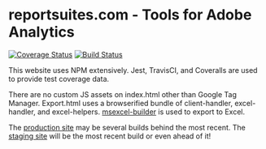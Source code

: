 # reportsuites.com - Tools for Adobe Analytics

[![Coverage Status](https://coveralls.io/repos/github/genejones/reportsuites.com/badge.svg?branch=master)](https://coveralls.io/github/genejones/reportsuites.com?branch=master)
[![Build Status](https://travis-ci.org/genejones/reportsuites.com.svg?branch=refactor)](https://travis-ci.org/genejones/reportsuites.com)

This website uses NPM extensively. Jest, TravisCI, and Coveralls are used to provide test coverage data.

There are no custom JS assets on index.html other than Google Tag Manager.
Export.html uses a browserified bundle of client-handler, excel-handler, and excel-helpers. [msexcel-builder](https://github.com/protobi/msexcel-builder) is used to export to Excel.

The [production site](https://reportsuites.com) may be several builds behind the most recent. The [staging site](https://chione.genejon.es) will be the most recent build or even ahead of it!
